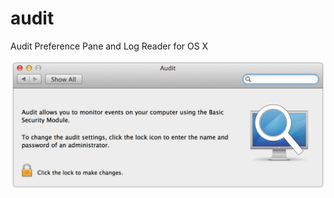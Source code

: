 audit
=====

Audit Preference Pane and Log Reader for OS X


![screenshot](graphics/screenshot1.png)
